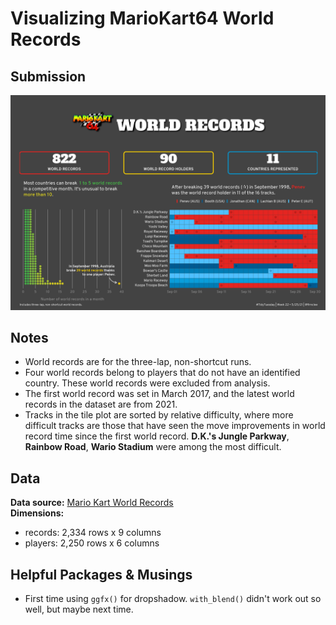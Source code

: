 # Visualizing MarioKart64 World Records
 
## Submission
![](https://raw.githubusercontent.com/flrnclee/tidy-tuesday/main/mario-kart/mariokart20210601.png)

## Notes
* World records are for the three-lap, non-shortcut runs.   
* Four world records belong to players that do not have an identified country. These world records were excluded from analysis.
* The first world record was set in March 2017, and the latest world records in the dataset are from 2021.
* Tracks in the tile plot are sorted by relative difficulty, where more difficult tracks are those that have seen the move improvements in world record time since the first world record. **D.K.'s Jungle Parkway**, **Rainbow Road**, **Wario Stadium** were among the most difficult.  

## Data 

**Data source:** [Mario Kart World Records](https://mkwrs.com)  
**Dimensions:** 

* records: 2,334 rows x 9 columns  
* players: 2,250 rows x 6 columns

## Helpful Packages & Musings

* First time using `ggfx()` for dropshadow. `with_blend()` didn't work out so well, but maybe next time.  


